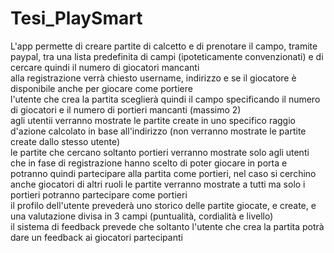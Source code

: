 # Tesi_PlaySmart
 
 L'app permette di creare partite di calcetto e di prenotare il campo, tramite paypal, tra una lista predefinita di campi (ipoteticamente convenzionati) e di cercare quindi il numero di giocatori mancanti  
 alla registrazione verrà chiesto username, indirizzo e se il giocatore è disponibile anche per giocare come portiere  
 l'utente che crea la partita sceglierà quindi il campo specificando il numero di giocatori e il numero di portieri mancanti (massimo 2)  
 agli utentii verranno mostrate le partite create in uno specifico raggio d'azione calcolato in base all'indirizzo (non verranno mostrate le partite create dallo stesso utente)  
 le partite che cercano soltanto portieri verranno mostrate solo agli utenti che in fase di registrazione hanno scelto di poter giocare in porta e potranno quindi partecipare alla partita come portieri, nel caso si cerchino anche giocatori di altri ruoli le partite verranno mostrate a tutti ma solo i portieri potranno partecipare come portieri  
 il profilo dell'utente prevederà uno storico delle partite giocate, e create, e una valutazione divisa in 3 campi (puntualità, cordialità e livello)  
 il sistema di feedback prevede che soltanto l'utente che crea la partita potrà dare un feedback ai giocatori partecipanti  
 
 
 
 
